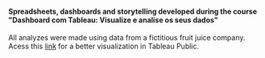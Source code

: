 #### Spreadsheets, dashboards and storytelling developed during the course "Dashboard com Tableau: Visualize e analise os seus dados"

All analyzes were made using data from a fictitious fruit juice company. Acess this [link](https://public.tableau.com/profile/igor4047#!/) for a better visualization in Tableau Public.
